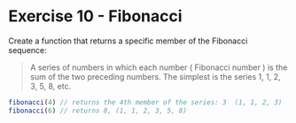 # Exercise 10 - Fibonacci

Create a function that returns a specific member of the Fibonacci sequence:

> A series of numbers in which each number ( Fibonacci number ) is the sum of the two preceding numbers. The simplest is the series 1, 1, 2, 3, 5, 8, etc.

```javascript
fibonacci(4) // returns the 4th member of the series: 3  (1, 1, 2, 3)
fibonacci(6) // returns 8, (1, 1, 2, 3, 5, 8)
```
